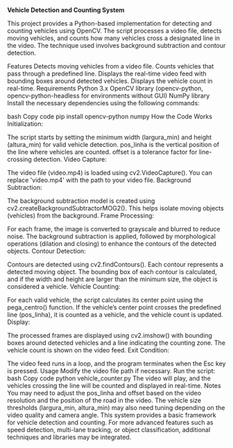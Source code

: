 **Vehicle Detection and Counting System**

This project provides a Python-based implementation for detecting and counting vehicles using OpenCV. The script processes a video file, detects moving vehicles, and counts how many vehicles cross a designated line in the video. The technique used involves background subtraction and contour detection.

Features
Detects moving vehicles from a video file.
Counts vehicles that pass through a predefined line.
Displays the real-time video feed with bounding boxes around detected vehicles.
Displays the vehicle count in real-time.
Requirements
Python 3.x
OpenCV library (opencv-python, opencv-python-headless for environments without GUI)
NumPy library
Install the necessary dependencies using the following commands:

bash
Copy code
pip install opencv-python numpy
How the Code Works
Initialization:

The script starts by setting the minimum width (largura_min) and height (altura_min) for valid vehicle detection.
pos_linha is the vertical position of the line where vehicles are counted.
offset is a tolerance factor for line-crossing detection.
Video Capture:

The video file (video.mp4) is loaded using cv2.VideoCapture(). You can replace 'video.mp4' with the path to your video file.
Background Subtraction:

The background subtraction model is created using cv2.createBackgroundSubtractorMOG2(). This helps isolate moving objects (vehicles) from the background.
Frame Processing:

For each frame, the image is converted to grayscale and blurred to reduce noise.
The background subtraction is applied, followed by morphological operations (dilation and closing) to enhance the contours of the detected objects.
Contour Detection:

Contours are detected using cv2.findContours(). Each contour represents a detected moving object.
The bounding box of each contour is calculated, and if the width and height are larger than the minimum size, the object is considered a vehicle.
Vehicle Counting:

For each valid vehicle, the script calculates its center point using the pega_centro() function.
If the vehicle’s center point crosses the predefined line (pos_linha), it is counted as a vehicle, and the vehicle count is updated.
Display:

The processed frames are displayed using cv2.imshow() with bounding boxes around detected vehicles and a line indicating the counting zone.
The vehicle count is shown on the video feed.
Exit Condition:

The video feed runs in a loop, and the program terminates when the Esc key is pressed.
Usage
Modify the video file path if necessary.
Run the script:
bash
Copy code
python vehicle_counter.py
The video will play, and the vehicles crossing the line will be counted and displayed in real-time.
Notes
You may need to adjust the pos_linha and offset based on the video resolution and the position of the road in the video.
The vehicle size thresholds (largura_min, altura_min) may also need tuning depending on the video quality and camera angle.
This system provides a basic framework for vehicle detection and counting. For more advanced features such as speed detection, multi-lane tracking, or object classification, additional techniques and libraries may be integrated.
